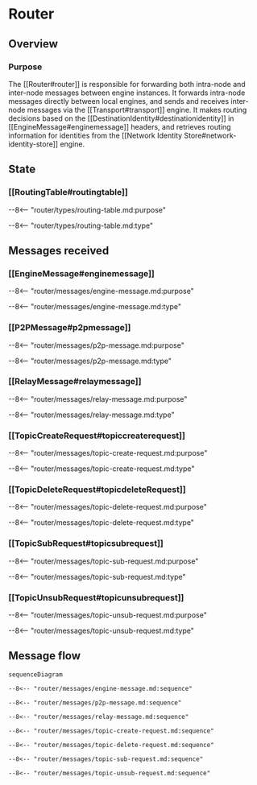 <div class="engine">

# Router

## Overview

### Purpose

<!-- --8<-- [start:purpose] -->
The [[Router#router]] is responsible for forwarding both intra-node and inter-node messages between engine instances.
It forwards intra-node messages directly between local engines,
and sends and receives inter-node messages via the [[Transport#transport]] engine.
It makes routing decisions based on the [[DestinationIdentity#destinationidentity]] in [[EngineMessage#enginemessage]] headers,
and retrieves routing information for identities from the [[Network Identity Store#network-identity-store]] engine.
<!-- --8<-- [end:purpose] -->

## State

### [[RoutingTable#routingtable]]

--8<-- "router/types/routing-table.md:purpose"

--8<-- "router/types/routing-table.md:type"

## Messages received

### [[EngineMessage#enginemessage]]

--8<-- "router/messages/engine-message.md:purpose"

--8<-- "router/messages/engine-message.md:type"

### [[P2PMessage#p2pmessage]]

--8<-- "router/messages/p2p-message.md:purpose"

--8<-- "router/messages/p2p-message.md:type"

### [[RelayMessage#relaymessage]]

--8<-- "router/messages/relay-message.md:purpose"

--8<-- "router/messages/relay-message.md:type"

### [[TopicCreateRequest#topiccreaterequest]]

--8<-- "router/messages/topic-create-request.md:purpose"

--8<-- "router/messages/topic-create-request.md:type"

### [[TopicDeleteRequest#topicdeleteRequest]]

--8<-- "router/messages/topic-delete-request.md:purpose"

--8<-- "router/messages/topic-delete-request.md:type"

### [[TopicSubRequest#topicsubrequest]]

--8<-- "router/messages/topic-sub-request.md:purpose"

--8<-- "router/messages/topic-sub-request.md:type"

### [[TopicUnsubRequest#topicunsubrequest]]

--8<-- "router/messages/topic-unsub-request.md:purpose"

--8<-- "router/messages/topic-unsub-request.md:type"

## Message flow

<!-- Sequence diagram for the engine with all messages -->

<!-- --8<-- [start:messages] -->
```mermaid
sequenceDiagram

--8<-- "router/messages/engine-message.md:sequence"

--8<-- "router/messages/p2p-message.md:sequence"

--8<-- "router/messages/relay-message.md:sequence"

--8<-- "router/messages/topic-create-request.md:sequence"

--8<-- "router/messages/topic-delete-request.md:sequence"

--8<-- "router/messages/topic-sub-request.md:sequence"

--8<-- "router/messages/topic-unsub-request.md:sequence"
```
<!-- --8<-- [end:messages] -->

</div>

